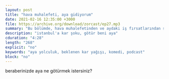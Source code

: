 ```yaml
---
layout: post
title: "hava muhalefeti, aya gidiyorum"
date: 2021-02-16 12:35:00 +3000
file: https://archive.org/download/zorcast/ep27.mp3
summary: "Bu bölümde, hava muhalefetinden ve aydaki iş fırsatlarından söz ediyoruz"
description: "istanbul'a kar şoku, götür beni aya"
cduration: "4:28" 
length: "268"
explicit: "no" 
keywords: "aya yolculuk, beklenen kar yağışı, komedi, podcast"
block: "no" 
---
```




beraberinizde aya ne götürmek istersiniz?